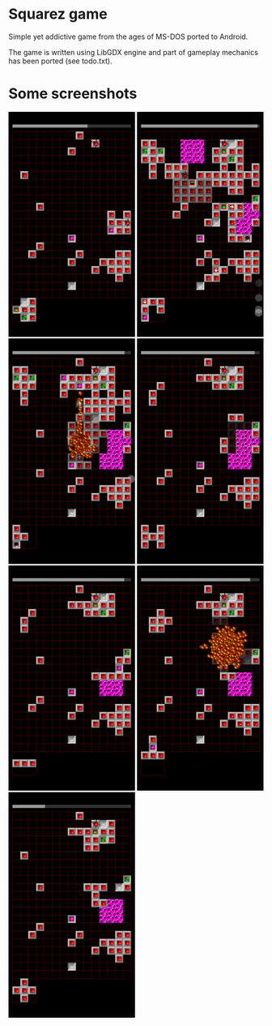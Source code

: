 # Squarez game
Simple yet addictive game from the ages of MS-DOS ported to Android.

The game is written using LibGDX engine and part of gameplay mechanics has been ported (see todo.txt).

# Some screenshots

<img src="Screenshot_20170912-141139.png" alt="Screenshot 1" width="250">
<img src="Screenshot_20170912-141438.png" alt="Screenshot 2" width="250">
<img src="Screenshot_20170912-141344.png" alt="Screenshot 3" width="250">
<img src="Screenshot_20170912-141259.png" alt="Screenshot 4" width="250">
<img src="Screenshot_20170912-141243.png" alt="Screenshot 5" width="250">
<img src="Screenshot_20170912-141225.png" alt="Screenshot 6" width="250">
<img src="Screenshot_20170912-141207.png" alt="Screenshot 7" width="250">



